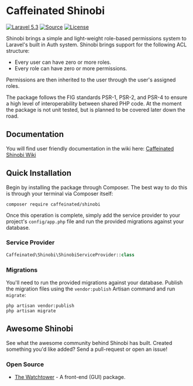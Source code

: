 Caffeinated Shinobi
===================
[![Laravel 5.3](https://img.shields.io/badge/Laravel-5.3-orange.svg?style=flat-square)](http://laravel.com)
[![Source](http://img.shields.io/badge/source-caffeinated/shinobi-blue.svg?style=flat-square)](https://github.com/caffeinated/shinobi)
[![License](http://img.shields.io/badge/license-MIT-brightgreen.svg?style=flat-square)](https://tldrlegal.com/license/mit-license)

Shinobi brings a simple and light-weight role-based permissions system to Laravel's built in Auth system. Shinobi brings support for the following ACL structure:

- Every user can have zero or more roles.
- Every role can have zero or more permissions.

Permissions are then inherited to the user through the user's assigned roles.

The package follows the FIG standards PSR-1, PSR-2, and PSR-4 to ensure a high level of interoperability between shared PHP code. At the moment the package is not unit tested, but is planned to be covered later down the road.

Documentation
-------------
You will find user friendly documentation in the wiki here: [Caffeinated Shinobi Wiki](https://github.com/caffeinated/shinobi/wiki)

Quick Installation
------------------
Begin by installing the package through Composer. The best way to do this is through your terminal via Composer itself:

```
composer require caffeinated/shinobi
```

Once this operation is complete, simply add the service provider to your project's `config/app.php` file and run the provided migrations against your database.

### Service Provider
```php
Caffeinated\Shinobi\ShinobiServiceProvider::class
```

### Migrations
You'll need to run the provided migrations against your database. Publish the migration files using the `vendor:publish` Artisan command and run `migrate`:

```
php artisan vendor:publish
php artisan migrate
```

Awesome Shinobi
---------------
See what the awesome community behind Shinobi has built. Created something you'd like added? Send a pull-request or open an issue!

### Open Source

- [The Watchtower](https://github.com/SmarchSoftware/watchtower) - A front-end (GUI) package.
